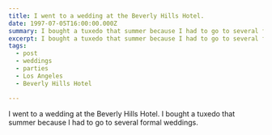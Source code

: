 ```yaml
---
title: I went to a wedding at the Beverly Hills Hotel.
date: 1997-07-05T16:00:00.000Z
summary: I bought a tuxedo that summer because I had to go to several formal weddings.
excerpt: I bought a tuxedo that summer because I had to go to several formal weddings.
tags:
  - post 
  - weddings
  - parties
  - Los Angeles
  - Beverly Hills Hotel

---
```


I went to a wedding at the Beverly Hills Hotel. I bought a tuxedo that summer because I had to go to several formal weddings.
